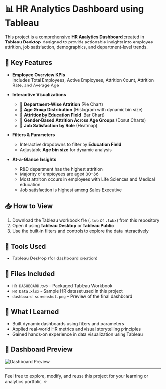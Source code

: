 # 📊 HR Analytics Dashboard using Tableau

This project is a comprehensive **HR Analytics Dashboard** created in **Tableau Desktop**, designed to provide actionable insights into employee attrition, job satisfaction, demographics, and department-level trends.

## 🧩 Key Features

- **Employee Overview KPIs**  
  Includes Total Employees, Active Employees, Attrition Count, Attrition Rate, and Average Age

- **Interactive Visualizations**
  - 🔸 **Department-Wise Attrition** (Pie Chart)
  - 🔸 **Age Group Distribution** (Histogram with dynamic bin size)
  - 🔸 **Attrition by Education Field** (Bar Chart)
  - 🔸 **Gender-Based Attrition Across Age Groups** (Donut Charts)
  - 🔸 **Job Satisfaction by Role** (Heatmap)

- **Filters & Parameters**
  - Interactive dropdowns to filter by **Education Field**
  - Adjustable **Age bin size** for dynamic analysis

- **At-a-Glance Insights**
  - R&D department has the highest attrition
  - Majority of employees are aged 30–36
  - Most attrition occurs in employees with Life Sciences and Medical education
  - Job satisfaction is highest among Sales Executive

## 📥 How to View

1. Download the Tableau workbook file (`.twb` or `.twbx`) from this repository
2. Open it using **Tableau Desktop** or **Tableau Public**
3. Use the built-in filters and controls to explore the data interactively

## 📌 Tools Used

- Tableau Desktop (for dashboard creation)

## 📁 Files Included

- `HR DASHBOARD.twb` – Packaged Tableau Workbook  
- `HR Data.xlsx` – Sample HR dataset used in this project  
- `dashboard screenshot.png` – Preview of the final dashboard

## 🧠 What I Learned

- Built dynamic dashboards using filters and parameters  
- Applied real-world HR metrics and visual storytelling principles  
- Gained hands-on experience in data visualization using Tableau  

## 📸 Dashboard Preview

![Dashboard Preview](<img width="1580" height="900" alt="dashboard screenshot" src="https://github.com/user-attachments/assets/17ace496-1b7f-4fa6-9ccf-1c64fe54934d" />
)

---

Feel free to explore, modify, and reuse this project for your learning or analytics portfolio. ⭐  

